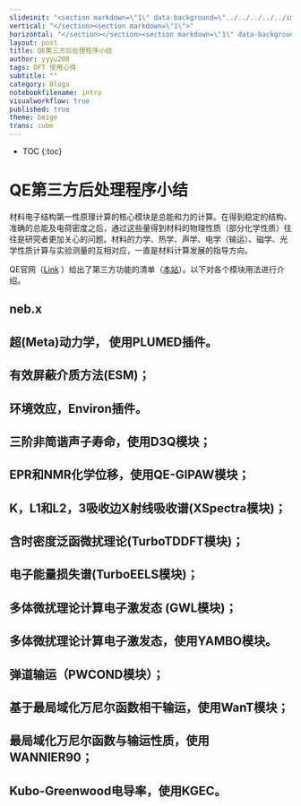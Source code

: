 ```yaml
---
slideinit: "<section markdown=\"1\" data-background=\"../../../../../img/slidebackground.png\"><section markdown=\"1\">"
vertical: "</section><section markdown=\"1\">"
horizontal: "</section></section><section markdown=\"1\" data-background=\"../../../../../img/slidebackground.png\"><section markdown=\"1\">"
layout: post
title: QE第三方后处理程序小结
author: yyyu200
tags: DFT 使用心得
subtitle: ""
category: Blogs
notebookfilename: intro
visualworkflow: true
published: true
theme: beige
trans: cube
---
```



* TOC
{:toc}

# QE第三方后处理程序小结

材料电子结构第一性原理计算的核心模块是总能和力的计算。在得到稳定的结构、准确的总能及电荷密度之后，通过这些量得到材料的物理性质（部分化学性质）往往是研究者更加关心的问题。材料的力学、热学、声学、电学（输运）、磁学、光学性质计算与实验测量的互相对应，一直是材料计算发展的指导方向。

QE官网（[Link](http://www.quantum-espresso.org/project/what-can-qe-do) ）给出了第三方功能的清单（[本站](../../../../2018/05/01/QE-List/)）。以下对各个模块用法进行介绍。

## neb.x

## 超(Meta)动力学， 使用PLUMED插件。

## 有效屏蔽介质方法(ESM)；

## 环境效应，Environ插件。

## 三阶非简谐声子寿命，使用D3Q模块；

## EPR和NMR化学位移，使用QE-GIPAW模块；

## K，L1和L2，3吸收边X射线吸收谱(XSpectra模块)；

## 含时密度泛函微扰理论(TurboTDDFT模块)；

## 电子能量损失谱(TurboEELS模块)；

## 多体微扰理论计算电子激发态 (GWL模块)；

## 多体微扰理论计算电子激发态，使用YAMBO模块。

## 弹道输运（PWCOND模块）；

## 基于最局域化万尼尔函数相干输运，使用WanT模块；

## 最局域化万尼尔函数与输运性质，使用WANNIER90；

## Kubo-Greenwood电导率，使用KGEC。


